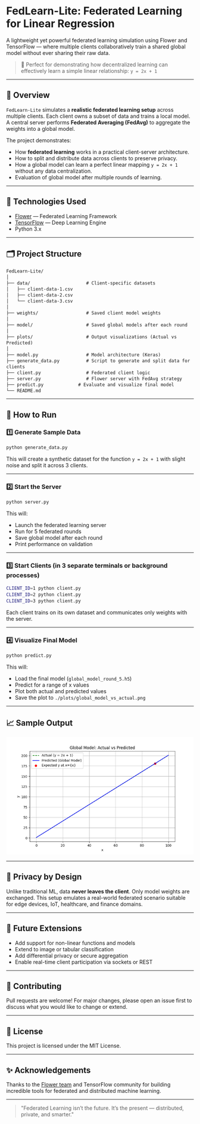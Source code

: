 # FedLearn-Lite: Federated Learning for Linear Regression

A lightweight yet powerful federated learning simulation using Flower and TensorFlow — where multiple clients collaboratively train a shared global model without ever sharing their raw data.

> 📌 Perfect for demonstrating how decentralized learning can effectively learn a simple linear relationship: `y = 2x + 1`

---

## 🚀 Overview

`FedLearn-Lite` simulates a **realistic federated learning setup** across multiple clients. Each client owns a subset of data and trains a local model. A central server performs **Federated Averaging (FedAvg)** to aggregate the weights into a global model.

The project demonstrates:

- How **federated learning** works in a practical client-server architecture.
- How to split and distribute data across clients to preserve privacy.
- How a global model can learn a perfect linear mapping `y = 2x + 1` without any data centralization.
- Evaluation of global model after multiple rounds of learning.

---

## 🧠 Technologies Used

- [Flower](https://flower.dev) — Federated Learning Framework
- [TensorFlow](https://tensorflow.org) — Deep Learning Engine
- Python 3.x

---

## 🗂️ Project Structure

```text
FedLearn-Lite/
│
├── data/                     # Client-specific datasets
│   ├── client-data-1.csv
│   ├── client-data-2.csv
│   └── client-data-3.csv
│
├── weights/                  # Saved client model weights
│
├── model/                    # Saved global models after each round
│
├── plots/                    # Output visualizations (Actual vs Predicted)
│
├── model.py                  # Model architecture (Keras)
├── generate_data.py          # Script to generate and split data for clients
├── client.py                 # Federated client logic
├── server.py                 # Flower server with FedAvg strategy
├── predict.py             # Evaluate and visualize final model
└── README.md
````

---

## 🧪 How to Run

### 1️⃣ Generate Sample Data

```bash
python generate_data.py
```

This will create a synthetic dataset for the function `y = 2x + 1` with slight noise and split it across 3 clients.

---

### 2️⃣ Start the Server

```bash
python server.py
```

This will:

* Launch the federated learning server
* Run for 5 federated rounds
* Save global model after each round
* Print performance on validation

---

### 3️⃣ Start Clients (in 3 separate terminals or background processes)

```bash
CLIENT_ID=1 python client.py
CLIENT_ID=2 python client.py
CLIENT_ID=3 python client.py
```

Each client trains on its own dataset and communicates only weights with the server.

---

### 4️⃣ Visualize Final Model

```bash
python predict.py
```

This will:

* Load the final model (`global_model_round_5.h5`)
* Predict for a range of x values
* Plot both actual and predicted values
* Save the plot to `./plots/global_model_vs_actual.png`

---

## 📈 Sample Output

![Global Model Output](./plots/global_model_vs_actual.png)

---

## 🔐 Privacy by Design

Unlike traditional ML, data **never leaves the client**. Only model weights are exchanged. This setup emulates a real-world federated scenario suitable for edge devices, IoT, healthcare, and finance domains.

---

## 🧩 Future Extensions

* Add support for non-linear functions and models
* Extend to image or tabular classification
* Add differential privacy or secure aggregation
* Enable real-time client participation via sockets or REST

---

## 🤝 Contributing

Pull requests are welcome! For major changes, please open an issue first to discuss what you would like to change or extend.

---

## 📜 License

This project is licensed under the MIT License.

---

## ✨ Acknowledgements

Thanks to the [Flower team](https://flower.dev) and TensorFlow community for building incredible tools for federated and distributed machine learning.

---

> "Federated Learning isn’t the future. It’s the present — distributed, private, and smarter."

```
